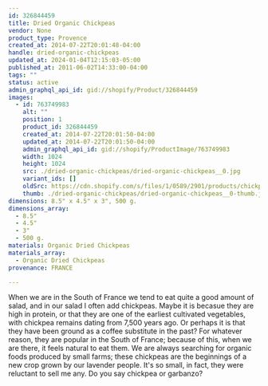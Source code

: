 ```yaml
---
id: 326844459
title: Dried Organic Chickpeas
vendor: None
product_type: Provence
created_at: 2014-07-22T20:01:48-04:00
handle: dried-organic-chickpeas
updated_at: 2024-01-04T12:15:03-05:00
published_at: 2011-06-02T14:33:00-04:00
tags: ""
status: active
admin_graphql_api_id: gid://shopify/Product/326844459
images:
  - id: 763749983
    alt: ""
    position: 1
    product_id: 326844459
    created_at: 2014-07-22T20:01:50-04:00
    updated_at: 2014-07-22T20:01:50-04:00
    admin_graphql_api_id: gid://shopify/ProductImage/763749983
    width: 1024
    height: 1024
    src: ./dried-organic-chickpeas/dried-organic-chickpeas__0.jpg
    variant_ids: []
    oldSrc: https://cdn.shopify.com/s/files/1/0589/2901/products/chickpeas-1.jpeg?v=1406073710
    thumb: ./dried-organic-chickpeas/dried-organic-chickpeas__0-thumb.jpg
dimensions: 8.5" x 4.5" x 3", 500 g.
dimensions_array:
  - 8.5"
  - 4.5"
  - 3"
  - 500 g.
materials: Organic Dried Chickpeas
materials_array:
  - Organic Dried Chickpeas
provenance: FRANCE

---
```


When we are in the South of France we tend to eat quite a good amount of salad, and in our salad I often add chickpeas. Maybe it is becasue they are high in protein, or that they are one of the earliest cultivated vegetables, with chickpea remains dating from 7,500 years ago. Or perhaps it is that they have been ground as a coffee substitute in the past? For whatever reason, they are popular in the South of France; because of this, when we are there, it feels natural to eat them. We are always searching for organic foods produced by small farms; these chickpeas are the beginnings of a new crop grown by our lavender people. It's so small, in fact, they were reluctant to sell me any. Do you say chickpea or garbanzo?